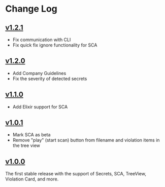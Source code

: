 # Change Log

## [v1.2.1]

- Fix communication with CLI
- Fix quick fix ignore functionality for SCA

## [v1.2.0]

- Add Company Guidelines
- Fix the severity of detected secrets

## [v1.1.0]

- Add Elixir support for SCA

## [v1.0.1]

- Mark SCA as beta
- Remove "play" (start scan) button from filename and violation items in the tree view

## [v1.0.0]

The first stable release with the support of Secrets, SCA, TreeView, Violation Card, and more.

[v1.2.1]: https://github.com/cycodehq/vscode-extension/releases/tag/v1.2.1

[v1.2.0]: https://github.com/cycodehq/vscode-extension/releases/tag/v1.2.0

[v1.1.0]: https://github.com/cycodehq/vscode-extension/releases/tag/v1.1.0

[v1.0.1]: https://github.com/cycodehq/vscode-extension/releases/tag/v1.0.1

[v1.0.0]: https://github.com/cycodehq/vscode-extension/releases/tag/v1.0.0 
